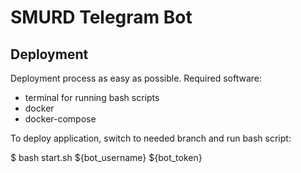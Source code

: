 # SMURD Telegram Bot

## Deployment
Deployment process as easy as possible. 
Required software:
- terminal for running bash scripts
- docker
- docker-compose

To deploy application, switch to needed branch and run bash script:

$ bash start.sh ${bot_username} ${bot_token}